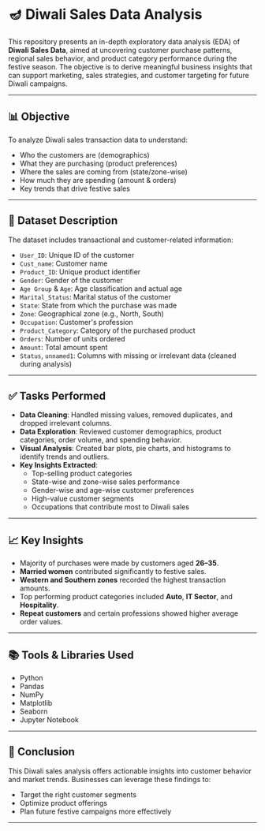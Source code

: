 # 🪔 Diwali Sales Data Analysis

This repository presents an in-depth exploratory data analysis (EDA) of **Diwali Sales Data**, aimed at uncovering customer purchase patterns, regional sales behavior, and product category performance during the festive season. The objective is to derive meaningful business insights that can support marketing, sales strategies, and customer targeting for future Diwali campaigns.

---

## 📊 Objective

To analyze Diwali sales transaction data to understand:
- Who the customers are (demographics)
- What they are purchasing (product preferences)
- Where the sales are coming from (state/zone-wise)
- How much they are spending (amount & orders)
- Key trends that drive festive sales

---

## 🧾 Dataset Description

The dataset includes transactional and customer-related information:

- `User_ID`: Unique ID of the customer  
- `Cust_name`: Customer name  
- `Product_ID`: Unique product identifier  
- `Gender`: Gender of the customer  
- `Age Group` & `Age`: Age classification and actual age  
- `Marital_Status`: Marital status of the customer  
- `State`: State from which the purchase was made  
- `Zone`: Geographical zone (e.g., North, South)  
- `Occupation`: Customer's profession  
- `Product_Category`: Category of the purchased product  
- `Orders`: Number of units ordered  
- `Amount`: Total amount spent  
- `Status`, `unnamed1`: Columns with missing or irrelevant data (cleaned during analysis)

---

## ✅ Tasks Performed

- **Data Cleaning**: Handled missing values, removed duplicates, and dropped irrelevant columns.
- **Data Exploration**: Reviewed customer demographics, product categories, order volume, and spending behavior.
- **Visual Analysis**: Created bar plots, pie charts, and histograms to identify trends and outliers.
- **Key Insights Extracted**:
  - Top-selling product categories
  - State-wise and zone-wise sales performance
  - Gender-wise and age-wise customer preferences
  - High-value customer segments
  - Occupations that contribute most to Diwali sales

---

## 📈 Key Insights

- Majority of purchases were made by customers aged **26–35**.
- **Married women** contributed significantly to festive sales.
- **Western and Southern zones** recorded the highest transaction amounts.
- Top performing product categories included **Auto**, **IT Sector**, and **Hospitality**.
- **Repeat customers** and certain professions showed higher average order values.

---

## 📚 Tools & Libraries Used

- Python
- Pandas
- NumPy
- Matplotlib
- Seaborn
- Jupyter Notebook

---

## 📌 Conclusion

This Diwali sales analysis offers actionable insights into customer behavior and market trends. Businesses can leverage these findings to:
- Target the right customer segments
- Optimize product offerings
- Plan future festive campaigns more effectively

---

